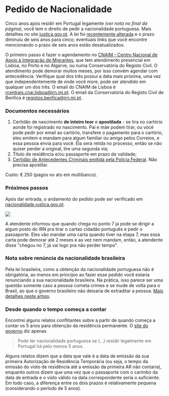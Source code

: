 # Pedido de Nacionalidade

Cinco anos após residir em Portugal legamente _(ver nota no final da página)_, você tem o direito de pedir a nacionalidade portuguesa. Mais detalhes no site [justiça.gov.pt](https://justica.gov.pt/Registos/Nacionalidade/Nacionalidade-portuguesa). A lei foi [recentemente alterada](https://www.pgdlisboa.pt/leis/lei\_mostra\_articulado.php?nid=3347\&tabela=leis\&ficha=1\&pagina=1\&so\_miolo=) e o prazo diminuiu de seis anos para cinco; eventuais links que você encontre mencionando o prazo de seis anos estão desatualizados.

O primeiro passo é fazer o agendamento no [CNAIM - Centro Nacional de Apoio à Integração de Migrantes](https://www.acm.gov.pt/pt/-/cnai-centro-nacional-de-apoio-ao-imigrante), que tem atendimento presencial em Lisboa, no Porto e no Algarve, ou numa Conservatória do Registo Civil. O atendimento pode demorar muitos meses, por isso convém agendar com antecedência. Verifique qual dos três possui a data mais próxima, uma vez que independentemente de onde você more, pode ser atendido em qualquer um dos três. O email do CNAIM de Lisboa é [rcentrais.cnai.lisboa@irn.mj.pt](mailto:rcentrais.cnai.lisboa@irn.mj.pt). O email da Conservatória do Registo Civil de Benfica é [registos.benfica@irn.mj.pt](mailto:registos.benfica@irn.mj.pt).

### Documentos necessários

1. Certidão de nascimento **de inteiro teor** e **apostilada** - se tira no cartório aonde foi registrado no nascimento. Pai e mãe podem tirar, ou você pode pedir por email ao cartório, transfere o pagamento para o cartório, eles emitem e mandam para algum familiar ou amigo pelos Correios, e essa pessoa envia para você. Ela será retida no processo, então se não quiser perder a original, tire uma segunda via;
2. Título de residência e/ou passaporte em prazo de validade;
3. [Certidão de Antecedentes Criminais emitida pela Polícia Federal](https://github.com/nighto/brasil-portugal#7-certid%C3%A3o-de-antecedentes-criminais-na-pol%C3%ADcia-federal--apostilamento). Não precisa apostilar.

Custo: € 250 (pagos no ato em multibanco).

### Próximos passos

Após dar entrada, o andamento do pedido pode ser verificado em [nacionalidade.justica.gov.pt](https://nacionalidade.justica.gov.pt).

![](https://user-images.githubusercontent.com/397851/118373661-f76dbb00-b5af-11eb-9339-358f1cc5ba8b.png)

A atendente informou que quando chega no ponto 7 ja pode se dirigir a algum posto do IRN pra tirar o cartao cidadão português e pedir o passaporte. Eles vão mandar uma carta quando tiver na etapa 7, mas essa carta pode demorar até 2 meses e as vez nem mandam, então, a atendente disse "chegou no 7, já vai logo pra não perder tempo".

### Nota sobre renúncia da nacionalidade brasileira

Pela lei brasileira, como a obtenção da nacionalidade portuguesa não é obrigatória, ao menos em princípio ao fazer esse pedido você estaria renunciando a sua nacionalidade brasileira. Na prática, isso parece ser uma questão somente caso a pessoa cometa crimes e se mude de volta para o Brasil, ao que o governo brasileiro não deixaria de extraditar a pessoa. [Mais detalhes neste artigo](https://www.andradepor.com/perda-da-nacionalidade-brasileira-por-aquisicao-da-nacionalidade-portuguesa/).

### Desde quando o tempo começa a contar

Encontrei alguns relatos conflitantes sobre a partir de quando começa a contar os 5 anos para obtenção da residência permanente. O [site do governo](https://justica.gov.pt/Registos/Nacionalidade/Nacionalidade-portuguesa) diz apenas

> Pode ter nacionalidade portuguesa se (...) residir legalmente em Portugal há pelo menos 5 anos.

Alguns relatos dizem que a data que vale é a data de emissão da sua primeira Autorização de Residência Temporária (ou seja, o tempo da emissão do visto de residência até a emissão da primeira AR não contaria), enquanto outros dizem que uma vez que o passaporte com o carimbo da data de entrada e o visto válido na data correspondente seria o suficiente. Em todo caso, a diferença entre os dois prazos é relativamente pequena (considerando o período de 5 anos).
